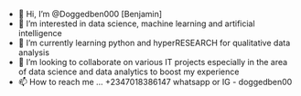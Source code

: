 - 👋 Hi, I’m @Doggedben000 [Benjamin]
- 👀 I’m interested in data science, machine learning and artificial intelligence
- 🌱 I’m currently learning python and hyperRESEARCH for qualitative data analysis
- 💞️ I’m looking to collaborate on various IT projects especially in the area of data science and data analytics to boost my experience
- 📫 How to reach me ... +2347018386147 whatsapp or IG - doggedben00 

<!---
Doggedben000/Doggedben000 is a ✨ special ✨ repository because its `README.md` (this file) appears on your GitHub profile.
You can click the Preview link to take a look at your changes.
--->
